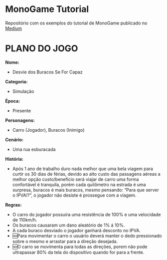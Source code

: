 # MonoGame Tutorial
Repositório com os exemplos do tutorial de MonoGame publicado no [Medium](https://medium.com/@ronildo.souza/monogame-tutorial-parte-1-introdu%C3%A7%C3%A3o-6e1a3f4d973f)

# PLANO DO JOGO

**Nome:**

 - Desvie dos Buracos Se For Capaz

**Categoria:**

- Simulação

**Época:**

- Presente

**Personagens:**

- Carro (Jogador), Buracos (Inimigo)

**Cenário:**

- Uma rua esburacada

**História:**

- Após 1 ano de trabalho duro nada melhor que uma bela viagem para curtir os 30 dias de férias, devido ao alto custo das passagens aéreas a melhor opção custo/beneficio será viajar de carro uma forma confortável é tranquila, porém cada quilômetro  na estrada é uma surpresa, buracos é mais buracos, mesmo pensando: “Para que server o IPVA!?”, o jogador não desiste é prossegue com a viagem.

**Regras:**

- O carro do jogador possuíra uma resistência de 100% e uma velocidade de 110km/h.
- Os buracos causaram um dano aleatório de 1% á 10%.
- A cada buraco desviado o jogador ganhará desconto no IPVA.
- :new:Para movimentar o carro o usuário deverá manter o dedo pressionado sobre o mesmo e arrastar para a direção desejada.
- :new:O carro se movimenta para todas as direções, porem não pode ultrapassar 80% da tela do dispositivo quando for para a frente.
